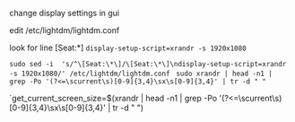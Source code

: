 
change display settings in gui

edit /etc/lightdm/lightdm.conf

look for line 
\[Seat:*\]
`display-setup-script=xrandr -s 1920x1080`

`sudo sed -i  's/^\[Seat:\*\]/\[Seat:\*\]\ndisplay-setup-script=xrandr -s 1920x1080/' /etc/lightdm/lightdm.conf
`
`sudo xrandr | head -n1 | grep -Po '(?<=\scurrent\s)[0-9]{3,4}\sx\s[0-9]{3,4}' | tr -d " "`

`get_current_screen_size=$(xrandr | head -n1 | grep -Po '(?<=\scurrent\s)[0-9]{3,4}\sx\s[0-9]{3,4}' | tr -d " ")